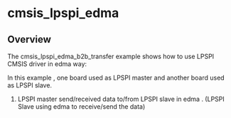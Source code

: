 # cmsis_lpspi_edma

## Overview
The cmsis_lpspi_edma_b2b_transfer example shows how to use LPSPI CMSIS driver in edma way:

In this example , one board used as LPSPI master and another board used as LPSPI slave.

1. LPSPI master send/received data to/from LPSPI slave in edma . (LPSPI Slave using edma to receive/send the data)
